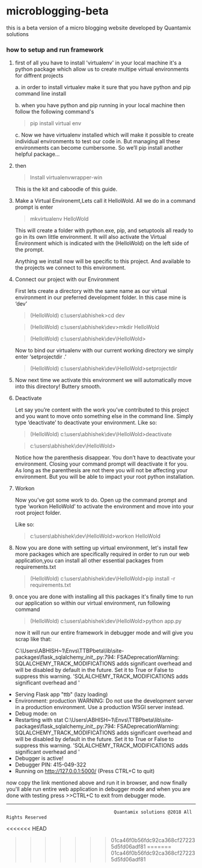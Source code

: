 # microblogging-beta
this is a beta version of a micro blogging website developed by  Quantamix solutions

### how to setup and run framework
1. first of all you have to install 'virtualenv' in your local machine it's a python package which allow us to create multipe 
   virtual environments for diffrent projects
   
   a. in order to install virtualev make it sure that you have python and pip command line install
   
   b. when you have python and pip running in your local machine then follow the following command's 
    
   >pip install virtual env
   
   c. Now we have virtualenv installed which will make it possible to create individual environments
     to test our code in. But managing all these environments can become cumbersome. So we’ll pip install another helpful package…
   
2. then 
   > Install virtualenvwrapper-win
   
   This is the kit and caboodle of this guide.

3. Make a Virtual Environemt,Lets call it HelloWold. All we do in a command prompt is enter 
   > mkvirtualenv HelloWold
   
   This will create a folder with python.exe, pip, and setuptools all ready to go in its own little environment. It will also activate the    Virtual Environment which is indicated with the (HelloWold) on the left side of the prompt.
   
   Anything we install now will be specific to this project. And available to the projects we connect to this environment.
 
4. Connect our project with our Environment


   
   First lets create a directory with the same name as our virtual environment in our preferred development folder. 
   In this case mine is ‘dev’
   
   > (HelloWold) c:\users\abhishek>cd dev
   
   
   > (HelloWold) c:\users\abhishek\dev>mkdir HelloWold
   
   
   > (HelloWold) c:\users\abhishek\dev\HelloWold>
   
   Now to bind our virtualenv with our current working directory we simply enter ‘setprojectdir .’
   
   > (HelloWold) c:\users\abhishek\dev\HelloWold>setprojectdir
   
5. Now next time we activate this environment we will automatically move into this directory!
   Buttery smooth.
   
6. Deactivate
   
   Let say you’re content with the work you’ve contributed to this project and you want to move onto something else in the command line.    Simply type ‘deactivate’ to deactivate your environment.
   Like so:
   
   > (HelloWold) c:\users\abhishek\dev\HelloWold>deactivate
   
   
   > c:\users\abhishek\dev\HelloWold>
   
   Notice how the parenthesis disappear.
   You don’t have to deactivate your environment. Closing your command prompt will deactivate it for you. As long as the parenthesis are    not there you will not be affecting your environment. But you will be able to impact your root python installation.
   
   
   
7. Workon
   
   Now you’ve got some work to do. Open up the command prompt and type ‘workon HelloWold’
   to activate the environment and move into your root project folder.
   
   Like so:
   
   >c:\users\abhishek\dev\HelloWold>workon HelloWold
   
 8. Now you are done with setting up virtual environment, let's install few more packages which are specifically required in order 
    to run our web application,you can install all other essential packages from requirements.txt
    
    >(HelloWold) c:\users\abhishek\dev\HelloWold>pip install -r requirements.txt
    
    
 9. once you are done with installing all this packages it's finally time to run our application
    so within our virtual environment, run following command
    
    >(HelloWold) c:\users\abhishek\dev\HelloWold>python app.py
    
    now it will run our entire framework in debugger mode and will give you scrap like that: 
    
    C:\Users\ABHISH~1\Envs\TTBPbeta\lib\site-packages\flask_sqlalchemy\__init__.py:794: FSADeprecationWarning:     SQLALCHEMY_TRACK_MODIFICATIONS adds significant overhead and will be disabled by default in the future.  Set it to True or False to suppress this warning.
  'SQLALCHEMY_TRACK_MODIFICATIONS adds significant overhead and '
 * Serving Flask app "ttb" (lazy loading)
 * Environment: production
   WARNING: Do not use the development server in a production environment.
   Use a production WSGI server instead.
 * Debug mode: on
 * Restarting with stat
C:\Users\ABHISH~1\Envs\TTBPbeta\lib\site-packages\flask_sqlalchemy\__init__.py:794: FSADeprecationWarning: SQLALCHEMY_TRACK_MODIFICATIONS adds significant overhead and will be disabled by default in the future.  Set it to True or False to suppress this warning.
  'SQLALCHEMY_TRACK_MODIFICATIONS adds significant overhead and '
 * Debugger is active!
 * Debugger PIN: 415-049-322
 * Running on http://127.0.0.1:5000/ (Press CTRL+C to quit)
 
 now copy the link mentioned above and run it in browser, and now finally you'll able run entire web application in debugger mode
 and when you are done with testing press >>CTRL+C to exit from debugger mode.
 
 ************************************************************************************************************************************
    
                                            Quantamix solutions @2018 All Rights Reserved  
    
    
<<<<<<< HEAD
>>>>>>> 01ca46f0b56fdc92ca368cf272235d5fd06adf81
=======
>>>>>>> 01ca46f0b56fdc92ca368cf272235d5fd06adf81
